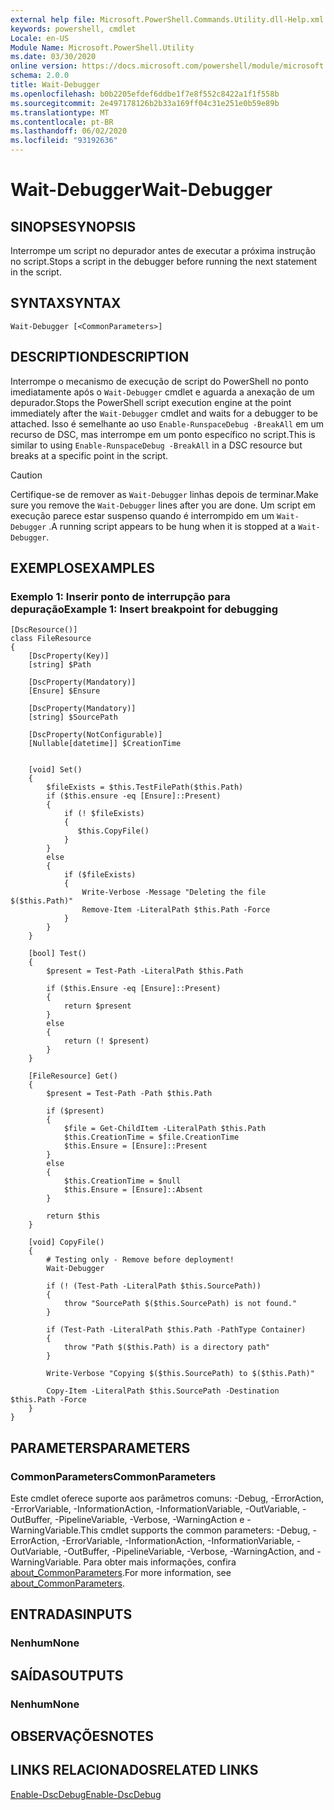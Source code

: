 ```yaml
---
external help file: Microsoft.PowerShell.Commands.Utility.dll-Help.xml
keywords: powershell, cmdlet
Locale: en-US
Module Name: Microsoft.PowerShell.Utility
ms.date: 03/30/2020
online version: https://docs.microsoft.com/powershell/module/microsoft.powershell.utility/wait-debugger?view=powershell-7.1&WT.mc_id=ps-gethelp
schema: 2.0.0
title: Wait-Debugger
ms.openlocfilehash: b0b2205efdef6ddbe1f7e8f552c8422a1f1f558b
ms.sourcegitcommit: 2e497178126b2b33a169ff04c31e251e0b59e89b
ms.translationtype: MT
ms.contentlocale: pt-BR
ms.lasthandoff: 06/02/2020
ms.locfileid: "93192636"
---
```

# <span data-ttu-id="d4d7d-103">Wait-Debugger</span><span class="sxs-lookup"><span data-stu-id="d4d7d-103">Wait-Debugger</span></span>

## <span data-ttu-id="d4d7d-104">SINOPSE</span><span class="sxs-lookup"><span data-stu-id="d4d7d-104">SYNOPSIS</span></span>
<span data-ttu-id="d4d7d-105">Interrompe um script no depurador antes de executar a próxima instrução no script.</span><span class="sxs-lookup"><span data-stu-id="d4d7d-105">Stops a script in the debugger before running the next statement in the script.</span></span>

## <span data-ttu-id="d4d7d-106">SYNTAX</span><span class="sxs-lookup"><span data-stu-id="d4d7d-106">SYNTAX</span></span>

```
Wait-Debugger [<CommonParameters>]
```

## <span data-ttu-id="d4d7d-107">DESCRIPTION</span><span class="sxs-lookup"><span data-stu-id="d4d7d-107">DESCRIPTION</span></span>

<span data-ttu-id="d4d7d-108">Interrompe o mecanismo de execução de script do PowerShell no ponto imediatamente após o `Wait-Debugger` cmdlet e aguarda a anexação de um depurador.</span><span class="sxs-lookup"><span data-stu-id="d4d7d-108">Stops the PowerShell script execution engine at the point immediately after the `Wait-Debugger` cmdlet and waits for a debugger to be attached.</span></span> <span data-ttu-id="d4d7d-109">Isso é semelhante ao uso `Enable-RunspaceDebug -BreakAll` em um recurso de DSC, mas interrompe em um ponto específico no script.</span><span class="sxs-lookup"><span data-stu-id="d4d7d-109">This is similar to using `Enable-RunspaceDebug -BreakAll` in a DSC resource but breaks at a specific point in the script.</span></span>

> [!CAUTION]
> <span data-ttu-id="d4d7d-110">Certifique-se de remover as `Wait-Debugger` linhas depois de terminar.</span><span class="sxs-lookup"><span data-stu-id="d4d7d-110">Make sure you remove the `Wait-Debugger` lines after you are done.</span></span> <span data-ttu-id="d4d7d-111">Um script em execução parece estar suspenso quando é interrompido em um `Wait-Debugger` .</span><span class="sxs-lookup"><span data-stu-id="d4d7d-111">A running script appears to be hung when it is stopped at a `Wait-Debugger`.</span></span>

## <span data-ttu-id="d4d7d-112">EXEMPLOS</span><span class="sxs-lookup"><span data-stu-id="d4d7d-112">EXAMPLES</span></span>

### <span data-ttu-id="d4d7d-113">Exemplo 1: Inserir ponto de interrupção para depuração</span><span class="sxs-lookup"><span data-stu-id="d4d7d-113">Example 1: Insert breakpoint for debugging</span></span>

```
[DscResource()]
class FileResource
{
    [DscProperty(Key)]
    [string] $Path

    [DscProperty(Mandatory)]
    [Ensure] $Ensure

    [DscProperty(Mandatory)]
    [string] $SourcePath

    [DscProperty(NotConfigurable)]
    [Nullable[datetime]] $CreationTime


    [void] Set()
    {
        $fileExists = $this.TestFilePath($this.Path)
        if ($this.ensure -eq [Ensure]::Present)
        {
            if (! $fileExists)
            {
               $this.CopyFile()
            }
        }
        else
        {
            if ($fileExists)
            {
                Write-Verbose -Message "Deleting the file $($this.Path)"
                Remove-Item -LiteralPath $this.Path -Force
            }
        }
    }

    [bool] Test()
    {
        $present = Test-Path -LiteralPath $this.Path

        if ($this.Ensure -eq [Ensure]::Present)
        {
            return $present
        }
        else
        {
            return (! $present)
        }
    }

    [FileResource] Get()
    {
        $present = Test-Path -Path $this.Path

        if ($present)
        {
            $file = Get-ChildItem -LiteralPath $this.Path
            $this.CreationTime = $file.CreationTime
            $this.Ensure = [Ensure]::Present
        }
        else
        {
            $this.CreationTime = $null
            $this.Ensure = [Ensure]::Absent
        }

        return $this
    }

    [void] CopyFile()
    {
        # Testing only - Remove before deployment!
        Wait-Debugger

        if (! (Test-Path -LiteralPath $this.SourcePath))
        {
            throw "SourcePath $($this.SourcePath) is not found."
        }

        if (Test-Path -LiteralPath $this.Path -PathType Container)
        {
            throw "Path $($this.Path) is a directory path"
        }

        Write-Verbose "Copying $($this.SourcePath) to $($this.Path)"

        Copy-Item -LiteralPath $this.SourcePath -Destination $this.Path -Force
    }
}
```

## <span data-ttu-id="d4d7d-114">PARAMETERS</span><span class="sxs-lookup"><span data-stu-id="d4d7d-114">PARAMETERS</span></span>

### <span data-ttu-id="d4d7d-115">CommonParameters</span><span class="sxs-lookup"><span data-stu-id="d4d7d-115">CommonParameters</span></span>

<span data-ttu-id="d4d7d-116">Este cmdlet oferece suporte aos parâmetros comuns: -Debug, -ErrorAction, -ErrorVariable, -InformationAction, -InformationVariable, -OutVariable, -OutBuffer, -PipelineVariable, -Verbose, -WarningAction e -WarningVariable.</span><span class="sxs-lookup"><span data-stu-id="d4d7d-116">This cmdlet supports the common parameters: -Debug, -ErrorAction, -ErrorVariable, -InformationAction, -InformationVariable, -OutVariable, -OutBuffer, -PipelineVariable, -Verbose, -WarningAction, and -WarningVariable.</span></span> <span data-ttu-id="d4d7d-117">Para obter mais informações, confira [about_CommonParameters](../Microsoft.PowerShell.Core/About/about_CommonParameters.md).</span><span class="sxs-lookup"><span data-stu-id="d4d7d-117">For more information, see [about_CommonParameters](../Microsoft.PowerShell.Core/About/about_CommonParameters.md).</span></span>

## <span data-ttu-id="d4d7d-118">ENTRADAS</span><span class="sxs-lookup"><span data-stu-id="d4d7d-118">INPUTS</span></span>

### <span data-ttu-id="d4d7d-119">Nenhum</span><span class="sxs-lookup"><span data-stu-id="d4d7d-119">None</span></span>

## <span data-ttu-id="d4d7d-120">SAÍDAS</span><span class="sxs-lookup"><span data-stu-id="d4d7d-120">OUTPUTS</span></span>

### <span data-ttu-id="d4d7d-121">Nenhum</span><span class="sxs-lookup"><span data-stu-id="d4d7d-121">None</span></span>

## <span data-ttu-id="d4d7d-122">OBSERVAÇÕES</span><span class="sxs-lookup"><span data-stu-id="d4d7d-122">NOTES</span></span>

## <span data-ttu-id="d4d7d-123">LINKS RELACIONADOS</span><span class="sxs-lookup"><span data-stu-id="d4d7d-123">RELATED LINKS</span></span>

[<span data-ttu-id="d4d7d-124">Enable-DscDebug</span><span class="sxs-lookup"><span data-stu-id="d4d7d-124">Enable-DscDebug</span></span>](/powershell/module/PSDesiredStateConfiguration/Enable-DscDebug)

